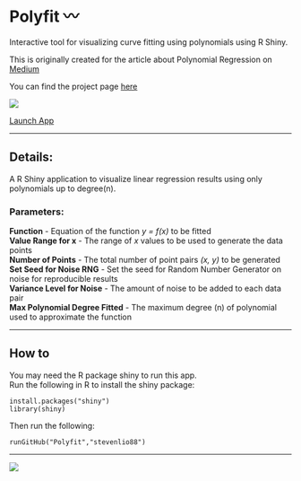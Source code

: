 # Polyfit 〰️

Interactive tool for visualizing curve fitting using polynomials using R Shiny.  

This is originally created for the article about Polynomial Regression on [Medium](https://medium.com/@stevenlio/polynomial-regression-%EF%B8%8F-e0e20bfbe9d5)

You can find the project page [here](https://stevenlio88.github.io/Portfolio/projects/polyfit/)

![](https://miro.medium.com/v2/resize:fit:720/format:webp/1*Ody0Ez0-VYDRF6eomVYJeg.gif)

[Launch App](https://stevenlio.shinyapps.io/polyfit/)

---
## Details:

A R Shiny application to visualize linear regression results using only polynomials up to degree(n).

### Parameters: 
**Function** - Equation of the function *y = f(x)* to be fitted  
**Value Range for x** - The range of *x* values to be used to generate the data points  
**Number of Points** - The total number of point pairs *(x, y)* to be generated  
**Set Seed for Noise RNG** - Set the seed for Random Number Generator on noise for reproducible results  
**Variance Level for Noise** - The amount of noise to be added to each data pair  
**Max Polynomial Degree Fitted** - The maximum degree (n) of polynomial used to approximate the function  

---
## How to
You may need the R package shiny to run this app.  
Run the following in R to install the shiny package:  

```
install.packages("shiny")  
library(shiny)  
```
Then run the following: 
```
runGitHub("Polyfit","stevenlio88")
```
---

![](https://komarev.com/ghpvc/?username=stevenlio88&color=grey)

